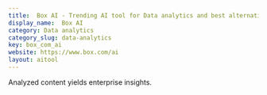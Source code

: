 ```yaml
---
title:  Box AI - Trending AI tool for Data analytics and best alternatives
display_name:  Box AI
category: Data analytics
category_slug: data-analytics
key: box_com_ai
website: https://www.box.com/ai
layout: aitool
---
```


Analyzed content yields enterprise insights.
